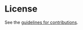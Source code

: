 # License

See the
[guidelines for contributions](https://github.com/cbor-wg/seq/blob/master/CONTRIBUTING.md).
